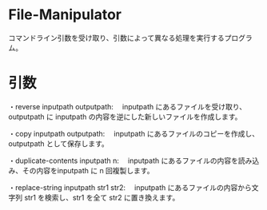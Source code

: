 # File-Manipulator
コマンドライン引数を受け取り、引数によって異なる処理を実行するプログラム。

# 引数
・reverse inputpath outputpath:
　inputpath にあるファイルを受け取り、outputpath に inputpath の内容を逆にした新しいファイルを作成します。

・copy inputpath outputpath:
　inputpath にあるファイルのコピーを作成し、outputpath として保存します。

・duplicate-contents inputpath n:
　inputpath にあるファイルの内容を読み込み、その内容をinputpath に n 回複製します。

・replace-string inputpath str1 str2:
　inputpath にあるファイルの内容から文字列 str1 を検索し、str1 を全て str2 に置き換えます。
